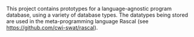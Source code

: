 This project contains prototypes for a language-agnostic program database, using a variety of database types. 
The datatypes being stored are used in the meta-programming language Rascal (see https://github.com/cwi-swat/rascal).
